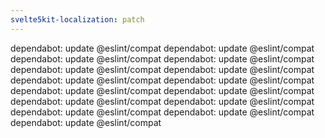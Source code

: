 ```yaml
---
svelte5kit-localization: patch
---
```


dependabot: update @eslint/compat
dependabot: update @eslint/compat
dependabot: update @eslint/compat
dependabot: update @eslint/compat
dependabot: update @eslint/compat
dependabot: update @eslint/compat
dependabot: update @eslint/compat
dependabot: update @eslint/compat
dependabot: update @eslint/compat
dependabot: update @eslint/compat
dependabot: update @eslint/compat
dependabot: update @eslint/compat
dependabot: update @eslint/compat
dependabot: update @eslint/compat
dependabot: update @eslint/compat
